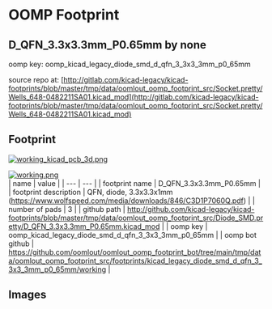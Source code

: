 # OOMP Footprint  
## D_QFN_3.3x3.3mm_P0.65mm  by none  
  
oomp key: oomp_kicad_legacy_diode_smd_d_qfn_3_3x3_3mm_p0_65mm  
  
source repo at: [http://gitlab.com/kicad-legacy/kicad-footprints/blob/master/tmp/data/oomlout_oomp_footprint_src/Socket.pretty/Wells_648-0482211SA01.kicad_mod](http://gitlab.com/kicad-legacy/kicad-footprints/blob/master/tmp/data/oomlout_oomp_footprint_src/Socket.pretty/Wells_648-0482211SA01.kicad_mod)  
## Footprint  
  
[![working_kicad_pcb_3d.png](working_kicad_pcb_3d_600.png)](working_kicad_pcb_3d.png)  
  
[![working.png](working_600.png)](working.png)  
| name | value | 
| --- | --- | 
| footprint name | D_QFN_3.3x3.3mm_P0.65mm | 
| footprint description | QFN, diode, 3.3x3.3x1mm (https://www.wolfspeed.com/media/downloads/846/C3D1P7060Q.pdf) | 
| number of pads | 3 | 
| github path | http://github.com/kicad-legacy/kicad-footprints/blob/master/tmp/data/oomlout_oomp_footprint_src/Diode_SMD.pretty/D_QFN_3.3x3.3mm_P0.65mm.kicad_mod | 
| oomp key | oomp_kicad_legacy_diode_smd_d_qfn_3_3x3_3mm_p0_65mm | 
| oomp bot github | https://github.com/oomlout/oomlout_oomp_footprint_bot/tree/main/tmp/data/oomlout_oomp_footprint_src/footprints/kicad_legacy_diode_smd_d_qfn_3_3x3_3mm_p0_65mm/working | 
## Images  
